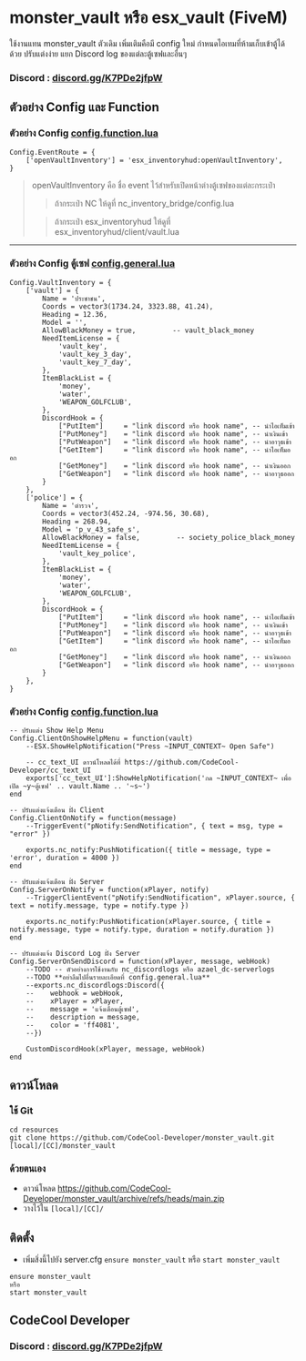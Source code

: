 # monster_vault หรือ esx_vault (FiveM) 
ใช้งานแทน monster_vault ตัวเดิม เพิ่มเติมคือมี config ใหม่ กำหนดไอเทมที่ห้ามเก็บเข้าตู้ได้ด้วย ปรับแต่งง่าย แยก Discord log ของแต่ละตู้เซฟและอื่นๆ

### Discord : [discord.gg/K7PDe2jfpW](https://discord.gg/K7PDe2jfpW)

## ตัวอย่าง Config และ Function
### ตัวอย่าง Config [config.function.lua](https://github.com/CodeCool-Developer/monster_vault/blob/main/config/config.function.lua)
```
Config.EventRoute = {
    ['openVaultInventory'] = 'esx_inventoryhud:openVaultInventory',
}
```
> openVaultInventory คือ ชื่อ event ไว้สำหรับเปิดหน้าต่างตู้เซฟของแต่ละกระเป๋า
>> ถ้ากระเป๋า NC ให้ดูที่ nc_inventory_bridge/config.lua
>
>> ถ้ากระเป๋า esx_inventoryhud ให้ดูที่ esx_inventoryhud/client/vault.lua
------------------------------------------------------------------
### ตัวอย่าง Config ตู้เซฟ [config.general.lua](https://github.com/CodeCool-Developer/monster_vault/blob/main/config/config.general.lua)
```
Config.VaultInventory = {
    ['vault'] = {
        Name = 'ประชาชน',
        Coords = vector3(1734.24, 3323.88, 41.24),
        Heading = 12.36,
        Model = '',
        AllowBlackMoney = true,         -- vault_black_money
        NeedItemLicense = {
            'vault_key',
            'vault_key_3_day',
            'vault_key_7_day',
        },
        ItemBlackList = {
            'money',
            'water',
            'WEAPON_GOLFCLUB',
        },
        DiscordHook = {
            ["PutItem"]     = "link discord หรือ hook name", -- นำไอเท็มเข้า
            ["PutMoney"]    = "link discord หรือ hook name", -- นำเงินเข้า
            ["PutWeapon"]   = "link discord หรือ hook name", -- นำอาวุธเข้า
            ["GetItem"]     = "link discord หรือ hook name", -- นำไอเท็มออก
            ["GetMoney"]    = "link discord หรือ hook name", -- นำเงินออก
            ["GetWeapon"]   = "link discord หรือ hook name", -- นำอาวุธออก
        }
    },
    ['police'] = {
        Name = 'ตำรวจ',
        Coords = vector3(452.24, -974.56, 30.68),
        Heading = 268.94,
        Model = 'p_v_43_safe_s',
        AllowBlackMoney = false,         -- society_police_black_money
        NeedItemLicense = {
            'vault_key_police',
        },
        ItemBlackList = {
            'money',
            'water',
            'WEAPON_GOLFCLUB',
        },
        DiscordHook = {
            ["PutItem"]     = "link discord หรือ hook name", -- นำไอเท็มเข้า
            ["PutMoney"]    = "link discord หรือ hook name", -- นำเงินเข้า
            ["PutWeapon"]   = "link discord หรือ hook name", -- นำอาวุธเข้า
            ["GetItem"]     = "link discord หรือ hook name", -- นำไอเท็มออก
            ["GetMoney"]    = "link discord หรือ hook name", -- นำเงินออก
            ["GetWeapon"]   = "link discord หรือ hook name", -- นำอาวุธออก
        }
    },
}
```


### ตัวอย่าง Config [config.function.lua](https://github.com/CodeCool-Developer/monster_vault/blob/main/config/config.function.lua)
```
-- ปรับแต่ง Show Help Menu
Config.ClientOnShowHelpMenu = function(vault)
    --ESX.ShowHelpNotification("Press ~INPUT_CONTEXT~ Open Safe")

    -- cc_text_UI ดาวน์โหลดได้ที่ https://github.com/CodeCool-Developer/cc_text_UI
    exports['cc_text_UI']:ShowHelpNotification('กด ~INPUT_CONTEXT~ เพื่อเปิด ~y~ตู้เซฟ' .. vault.Name .. '~s~')
end

-- ปรับแต่งแจ้งเตือน ฝั่ง Client
Config.ClientOnNotify = function(message)
    --TriggerEvent("pNotify:SendNotification", { text = msg, type = "error" })

    exports.nc_notify:PushNotification({ title = message, type = 'error', duration = 4000 })
end

-- ปรับแต่งแจ้งเตือน ฝั่ง Server
Config.ServerOnNotify = function(xPlayer, notify)
    --TriggerClientEvent("pNotify:SendNotification", xPlayer.source, { text = notify.message, type = notify.type })

    exports.nc_notify:PushNotification(xPlayer.source, { title = notify.message, type = notify.type, duration = notify.duration })
end

-- ปรับแต่งแจ้ง Discord Log ฝั่ง Server
Config.ServerOnSendDiscord = function(xPlayer, message, webHook)
    --TODO -- ตัวอย่างการใช้งานกับ nc_discordlogs หรือ azael_dc-serverlogs
    --TODO **อย่าลืมไปอื่นรายละเอียดที่ config.general.lua**
    --exports.nc_discordlogs:Discord({
    --    webhook = webHook,
    --    xPlayer = xPlayer,
    --    message = 'แจ้งเตือนตู้เซฟ',
    --    description = message,
    --    color = 'ff4081',
    --})

    CustomDiscordHook(xPlayer, message, webHook)
end
```

## ดาวน์โหลด
### ใช้ Git
```
cd resources
git clone https://github.com/CodeCool-Developer/monster_vault.git [local]/[CC]/monster_vault
```

### ด้วยตนเอง
- ดาวน์โหลด https://github.com/CodeCool-Developer/monster_vault/archive/refs/heads/main.zip
- วางไว้ใน `[local]/[CC]/`

## ติดตั้ง
- เพิ่มสิ่งนี้ไปยัง server.cfg `ensure monster_vault` หรือ `start monster_vault`

```
ensure monster_vault
หรือ
start monster_vault
```

## CodeCool Developer
### Discord : [discord.gg/K7PDe2jfpW](https://discord.gg/K7PDe2jfpW)
